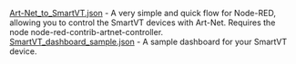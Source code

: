 [Art-Net_to_SmartVT.json](Art-Net_to_SmartVT.json) - A very simple and quick flow for Node-RED, allowing you to control the SmartVT devices with Art-Net. Requires the node node-red-contrib-artnet-controller.  
[SmartVT_dashboard_sample.json](SmartVT_dashboard_sample.json) - A sample dashboard for your SmartVT device.
